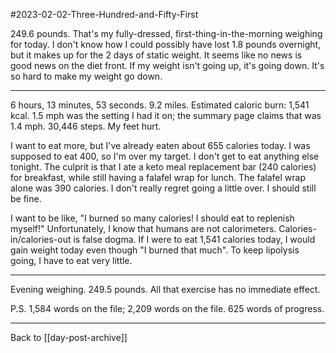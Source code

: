 #2023-02-02-Three-Hundred-and-Fifty-First

249.6 pounds.  That's my fully-dressed, first-thing-in-the-morning weighing for today.  I don't know how I could possibly have lost 1.8 pounds overnight, but it makes up for the 2 days of static weight.  It seems like no news is good news on the diet front.  If my weight isn't going up, it's going down.  It's so hard to make my weight go down.

---
6 hours, 13 minutes, 53 seconds.  9.2 miles.  Estimated caloric burn: 1,541 kcal.  1.5 mph was the setting I had it on; the summary page claims that was 1.4 mph.  30,446 steps.  My feet hurt.

I want to eat more, but I've already eaten about 655 calories today.  I was supposed to eat 400, so I'm over my target.  I don't get to eat anything else tonight.  The culprit is that I ate a keto meal replacement bar (240 calories) for breakfast, while still having a falafel wrap for lunch.  The falafel wrap alone was 390 calories.  I don't really regret going a little over.  I should still be fine.

I want to be like, "I burned so many calories!  I should eat to replenish myself!"  Unfortunately, I know that humans are not calorimeters.  Calories-in/calories-out is false dogma.  If I were to eat 1,541 calories today, I would gain weight today even though "I burned that much".  To keep lipolysis going, I have to eat very little.

---
Evening weighing.  249.5 pounds.  All that exercise has no immediate effect.

P.S. 1,584 words on the file; 2,209 words on the file. 625 words of progress.

---
Back to [[day-post-archive]]